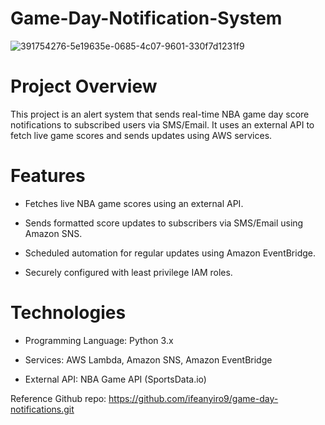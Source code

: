 # Game-Day-Notification-System

![391754276-5e19635e-0685-4c07-9601-330f7d1231f9](https://github.com/user-attachments/assets/3b02a6ef-4557-499d-84dc-2fb19671ae44)

# Project Overview

This project is an alert system that sends real-time NBA game day score notifications to subscribed users via SMS/Email. It uses an external API to fetch live game scores and sends updates using AWS services.

# Features

* Fetches live NBA game scores using an external API.

* Sends formatted score updates to subscribers via SMS/Email using Amazon SNS.

* Scheduled automation for regular updates using Amazon EventBridge.

* Securely configured with least privilege IAM roles.

# Technologies

* Programming Language: Python 3.x

* Services: AWS Lambda, Amazon SNS, Amazon EventBridge

* External API: NBA Game API (SportsData.io)


Reference Github repo: https://github.com/ifeanyiro9/game-day-notifications.git
